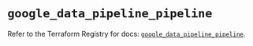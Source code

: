 # `google_data_pipeline_pipeline`

Refer to the Terraform Registry for docs: [`google_data_pipeline_pipeline`](https://registry.terraform.io/providers/hashicorp/google/6.11.2/docs/resources/data_pipeline_pipeline).
